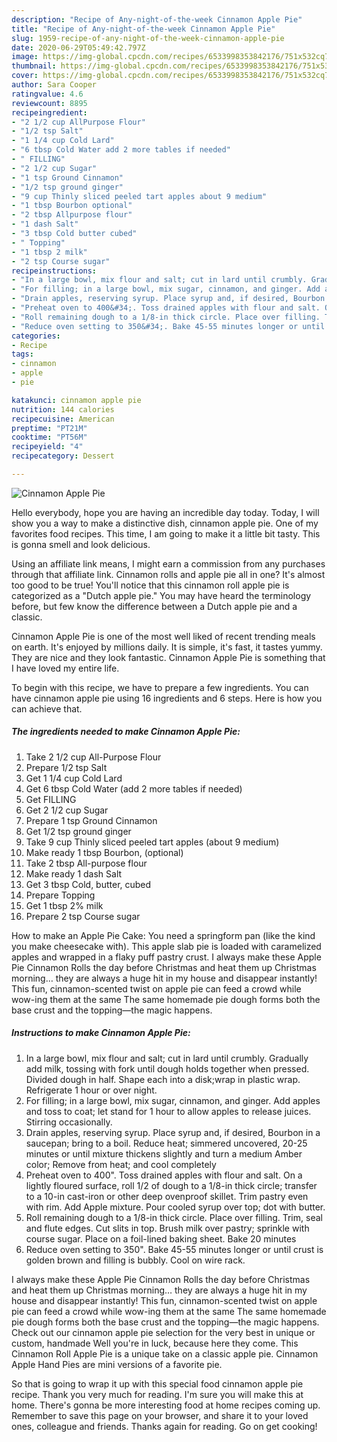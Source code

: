 ```yaml
---
description: "Recipe of Any-night-of-the-week Cinnamon Apple Pie"
title: "Recipe of Any-night-of-the-week Cinnamon Apple Pie"
slug: 1959-recipe-of-any-night-of-the-week-cinnamon-apple-pie
date: 2020-06-29T05:49:42.797Z
image: https://img-global.cpcdn.com/recipes/6533998353842176/751x532cq70/cinnamon-apple-pie-recipe-main-photo.jpg
thumbnail: https://img-global.cpcdn.com/recipes/6533998353842176/751x532cq70/cinnamon-apple-pie-recipe-main-photo.jpg
cover: https://img-global.cpcdn.com/recipes/6533998353842176/751x532cq70/cinnamon-apple-pie-recipe-main-photo.jpg
author: Sara Cooper
ratingvalue: 4.6
reviewcount: 8895
recipeingredient:
- "2 1/2 cup AllPurpose Flour"
- "1/2 tsp Salt"
- "1 1/4 cup Cold Lard"
- "6 tbsp Cold Water add 2 more tables if needed"
- " FILLING"
- "2 1/2 cup Sugar"
- "1 tsp Ground Cinnamon"
- "1/2 tsp ground ginger"
- "9 cup Thinly sliced peeled tart apples about 9 medium"
- "1 tbsp Bourbon optional"
- "2 tbsp Allpurpose flour"
- "1 dash Salt"
- "3 tbsp Cold butter cubed"
- " Topping"
- "1 tbsp 2 milk"
- "2 tsp Course sugar"
recipeinstructions:
- "In a large bowl, mix flour and salt; cut in lard until crumbly. Gradually add milk, tossing with fork until dough holds together when pressed. Divided dough in half. Shape each into a disk;wrap in plastic wrap. Refrigerate 1 hour or over night."
- "For filling; in a large bowl, mix sugar, cinnamon, and ginger. Add apples and toss to coat; let stand for 1 hour to allow apples to release juices. Stirring occasionally."
- "Drain apples, reserving syrup. Place syrup and, if desired, Bourbon in a saucepan; bring to a boil. Reduce heat; simmered uncovered, 20-25 minutes or until mixture thickens slightly and turn a medium Amber color; Remove from heat; and cool completely"
- "Preheat oven to 400&#34;. Toss drained apples with flour and salt. On a lightly floured surface, roll 1/2 of dough to a 1/8-in thick circle; transfer to a 10-in cast-iron or other deep ovenproof skillet. Trim pastry even with rim. Add Apple mixture. Pour cooled syrup over top; dot with butter."
- "Roll remaining dough to a 1/8-in thick circle. Place over filling. Trim, seal and flute edges. Cut slits in top. Brush milk over pastry; sprinkle with course sugar. Place on a foil-lined baking sheet. Bake 20 minutes"
- "Reduce oven setting to 350&#34;. Bake 45-55 minutes longer or until crust is golden brown and filling is bubbly. Cool on wire rack."
categories:
- Recipe
tags:
- cinnamon
- apple
- pie

katakunci: cinnamon apple pie 
nutrition: 144 calories
recipecuisine: American
preptime: "PT21M"
cooktime: "PT56M"
recipeyield: "4"
recipecategory: Dessert

---
```



![Cinnamon Apple Pie](https://img-global.cpcdn.com/recipes/6533998353842176/751x532cq70/cinnamon-apple-pie-recipe-main-photo.jpg)

Hello everybody, hope you are having an incredible day today. Today, I will show you a way to make a distinctive dish, cinnamon apple pie. One of my favorites food recipes. This time, I am going to make it a little bit tasty. This is gonna smell and look delicious.

Using an affiliate link means, I might earn a commission from any purchases through that affiliate link. Cinnamon rolls and apple pie all in one? It&#39;s almost too good to be true! You&#39;ll notice that this cinnamon roll apple pie is categorized as a &#34;Dutch apple pie.&#34; You may have heard the terminology before, but few know the difference between a Dutch apple pie and a classic.

Cinnamon Apple Pie is one of the most well liked of recent trending meals on earth. It's enjoyed by millions daily. It is simple, it's fast, it tastes yummy. They are nice and they look fantastic. Cinnamon Apple Pie is something that I have loved my entire life.


To begin with this recipe, we have to prepare a few ingredients. You can have cinnamon apple pie using 16 ingredients and 6 steps. Here is how you can achieve that.

<!--inarticleads1-->

##### The ingredients needed to make Cinnamon Apple Pie:

1. Take 2 1/2 cup All-Purpose Flour
1. Prepare 1/2 tsp Salt
1. Get 1 1/4 cup Cold Lard
1. Get 6 tbsp Cold Water (add 2 more tables if needed)
1. Get  FILLING
1. Get 2 1/2 cup Sugar
1. Prepare 1 tsp Ground Cinnamon
1. Get 1/2 tsp ground ginger
1. Take 9 cup Thinly sliced peeled tart apples (about 9 medium)
1. Make ready 1 tbsp Bourbon, (optional)
1. Take 2 tbsp All-purpose flour
1. Make ready 1 dash Salt
1. Get 3 tbsp Cold, butter, cubed
1. Prepare  Topping
1. Get 1 tbsp 2% milk
1. Prepare 2 tsp Course sugar


How to make an Apple Pie Cake: You need a springform pan (like the kind you make cheesecake with). This apple slab pie is loaded with caramelized apples and wrapped in a flaky puff pastry crust. I always make these Apple Pie Cinnamon Rolls the day before Christmas and heat them up Christmas morning… they are always a huge hit in my house and disappear instantly! This fun, cinnamon-scented twist on apple pie can feed a crowd while wow-ing them at the same The same homemade pie dough forms both the base crust and the topping—the magic happens. 

<!--inarticleads2-->

##### Instructions to make Cinnamon Apple Pie:

1. In a large bowl, mix flour and salt; cut in lard until crumbly. Gradually add milk, tossing with fork until dough holds together when pressed. Divided dough in half. Shape each into a disk;wrap in plastic wrap. Refrigerate 1 hour or over night.
1. For filling; in a large bowl, mix sugar, cinnamon, and ginger. Add apples and toss to coat; let stand for 1 hour to allow apples to release juices. Stirring occasionally.
1. Drain apples, reserving syrup. Place syrup and, if desired, Bourbon in a saucepan; bring to a boil. Reduce heat; simmered uncovered, 20-25 minutes or until mixture thickens slightly and turn a medium Amber color; Remove from heat; and cool completely
1. Preheat oven to 400&#34;. Toss drained apples with flour and salt. On a lightly floured surface, roll 1/2 of dough to a 1/8-in thick circle; transfer to a 10-in cast-iron or other deep ovenproof skillet. Trim pastry even with rim. Add Apple mixture. Pour cooled syrup over top; dot with butter.
1. Roll remaining dough to a 1/8-in thick circle. Place over filling. Trim, seal and flute edges. Cut slits in top. Brush milk over pastry; sprinkle with course sugar. Place on a foil-lined baking sheet. Bake 20 minutes
1. Reduce oven setting to 350&#34;. Bake 45-55 minutes longer or until crust is golden brown and filling is bubbly. Cool on wire rack.


I always make these Apple Pie Cinnamon Rolls the day before Christmas and heat them up Christmas morning… they are always a huge hit in my house and disappear instantly! This fun, cinnamon-scented twist on apple pie can feed a crowd while wow-ing them at the same The same homemade pie dough forms both the base crust and the topping—the magic happens. Check out our cinnamon apple pie selection for the very best in unique or custom, handmade Well you&#39;re in luck, because here they come. This Cinnamon Roll Apple Pie is a unique take on a classic apple pie. Cinnamon Apple Hand Pies are mini versions of a favorite pie. 

So that is going to wrap it up with this special food cinnamon apple pie recipe. Thank you very much for reading. I'm sure you will make this at home. There's gonna be more interesting food at home recipes coming up. Remember to save this page on your browser, and share it to your loved ones, colleague and friends. Thanks again for reading. Go on get cooking!
